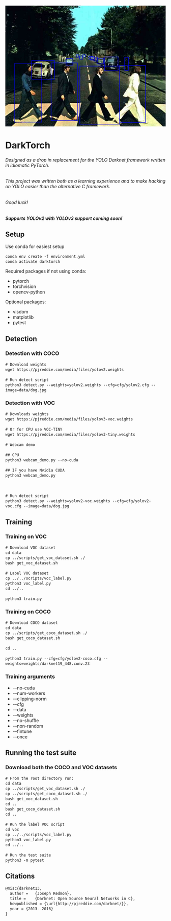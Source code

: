 ![alt text](https://github.com/hpennington/darktorch/raw/master/abbey.jpg "The Beatles Abbey Road")

# DarkTorch

###### Designed as a drop in replacement for the YOLO Darknet framework written in idiomatic PyTorch.

###### This project was written both as a learning experience and to make hacking on YOLO easier than the alternative C framework.

###### Good luck!

##### Supports  YOLOv2 with YOLOv3 support coming soon!

## Setup
Use conda for easiest setup

```
conda env create -f environment.yml
conda activate darktorch
```
Required packages if not using conda:

- pytorch
- torchvision
- opencv-python

Optional packages:

- visdom
- matplotlib
- pytest

## Detection
### Detection with COCO
```
# Download weights
wget https://pjreddie.com/media/files/yolov2.weights

# Run detect script
python3 detect.py --weights=yolov2.weights --cfg=cfg/yolov2.cfg --image=data/dog.jpg
```
### Detection with VOC
```
# Downloads weights
wget https://pjreddie.com/media/files/yolov3-voc.weights

# Or for CPU use VOC-TINY
wget https://pjreddie.com/media/files/yolov3-tiny.weights

# Webcam demo

## CPU
python3 webcam_demo.py --no-cuda

## IF you have Nvidia CUDA
python3 webcam_demo.py



# Run detect script
python3 detect.py --weights=yolov2-voc.weights --cfg=cfg/yolov2-voc.cfg --image=data/dog.jpg
```

## Training

### Training on VOC
```
# Download VOC dataset
cd data
cp ../scripts/get_voc_dataset.sh ./
bash get_voc_dataset.sh

# Label VOC dataset
cp ../../scripts/voc_label.py
python3 voc_label.py
cd ../..

python3 train.py

```
### Training on COCO
```
# Download COCO dataset
cd data
cp ../scripts/get_coco_dataset.sh ./
bash get_coco_dataset.sh

cd ..

python3 train.py --cfg=cfg/yolov2-coco.cfg --weights=weights/darknet19_448.conv.23

```

### Training arguments

- --no-cuda
- --num-workers
- --clipping-norm
- --cfg
- --data
- --weights
- --no-shuffle
- --non-random
- --fintune
- --once

## Running the test suite
### Download both the COCO and VOC datasets

```
# From the root directory run:
cd data
cp ../scripts/get_voc_dataset.sh ./
cp ../scripts/get_coco_dataset.sh ./
bash get_voc_dataset.sh
cd ..
bash get_coco_dataset.sh
cd ..

# Run the label VOC script
cd voc
cp ../../scripts/voc_label.py
python3 voc_label.py
cd ../..

# Run the test suite
python3 -m pytest

```

## Citations
```
@misc{darknet13,
  author =   {Joseph Redmon},
  title =    {Darknet: Open Source Neural Networks in C},
  howpublished = {\url{http://pjreddie.com/darknet/}},
  year = {2013--2016}
}
```
